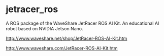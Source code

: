# jetracer_ros
A ROS package of the WaveShare JetRacer ROS AI Kit. An educational AI robot based on NVIDIA Jetson Nano.

http://www.waveshare.net/shop/JetRacer-ROS-AI-Kit.htm

http://www.waveshare.com/JetRacer-ROS-AI-Kit.htm
